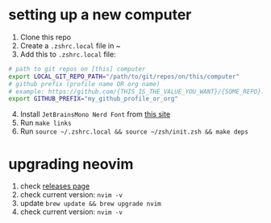 # setting up a new computer

1. Clone this repo
2. Create a `.zshrc.local` file in ~
3. Add this to `.zshrc.local` file:

```sh
# path to git repos on [this] computer
export LOCAL_GIT_REPO_PATH="/path/to/git/repos/on/this/computer"
# github prefix (profile name OR org name)
# example: https://github.com/{THIS_IS_THE_VALUE_YOU_WANT}/{SOME_REPO}.git
export GITHUB_PREFIX="my_github_profile_or_org"
```

4. Install `JetBrainsMono Nerd Font` from [this site](https://www.nerdfonts.com/font-downloads)
5. Run `make links`
5. Run `source ~/.zshrc.local && source ~/zsh/init.zsh && make deps`

# upgrading neovim

1. check [releases page](https://github.com/neovim/neovim/releases)
2. check current version: `nvim -v`
3. update `brew update && brew upgrade nvim`
4. check current version: `nvim -v`

